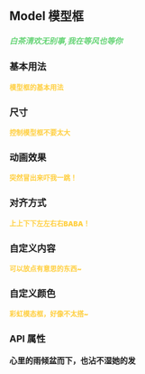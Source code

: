 ## Model 模型框
<h5 style="color: #66d476">白茶清欢无别事,我在等风也等你</h5>

<script setup>
    import BasicDemo from '../demo/basic_demo.vue'
    import CustomColorDemo from '../demo/custom_color_demo.vue'
    import AlignDemo from '../demo/align_demo.vue'
    import TransitionDemo from '../demo/transition_demo.vue'
    import SizeDemo from '../demo/size_demo.vue'
    import SlotDemo from '../demo/slot_demo.vue'
    import preview from '../../../src/components/preview.vue'
</script>

### 基本用法
<p style="color: #ffcf3f; font-size: 12px; font-weight: 900;">模型框的基本用法</p>
<BasicDemo />
<preview comp="model" demo="basic_demo"/>

### 尺寸
<p style="color: #ffcf3f; font-size: 12px; font-weight: 900;">控制模型框不要太大</p>
<SizeDemo />
<preview comp="model" demo="size_demo"/>

### 动画效果
<p style="color: #ffcf3f; font-size: 12px; font-weight: 900;">突然冒出来吓我一跳！</p>
<TransitionDemo />
<preview comp="model" demo="transition_demo"/>

### 对齐方式
<p style="color: #ffcf3f; font-size: 12px; font-weight: 900;">上上下下左左右右BABA！</p>
<AlignDemo />
<preview comp="model" demo="align_demo"/>

### 自定义内容
<p style="color: #ffcf3f; font-size: 12px; font-weight: 900;">可以放点有意思的东西~</p>
<SlotDemo />
<preview comp="model" demo="slot_demo"/>

### 自定义颜色
<p style="color: #ffcf3f; font-size: 12px; font-weight: 900;">彩虹模态框，好像不太搭~</p>
<CustomColorDemo />
<preview comp="model" demo="custom_color_demo"/>


<!-- API表格 -->
### API 属性
<p style="color: var(--color-success); font-size: 14px; font-weight: 900;">心里的雨倾盆而下，也沾不湿她的发</p>
<script setup>
    import ApiTable from '../../../src/components/api_table.vue'
    const data = {
        columns: [
            {
                title: '名称'
            },
            {
                title: '类型'
            },
            {
                title: '默认值'
            },
            {
                title: '说明'
            }
        ],
        item: [
            {
                name: 'model-value',
                type: 'Boolean',
                default: 'false | true',
                explain: '是否显示'
            },
            {
                name: 'transition-name',
                type: 'String',
                default: 'modal | fade-modal | slide-modal | slide-left-modal | slide-right-modal | zoom-modal',
                explain: '动画名称'
            },
            {
                name: 'width',
                type: 'String | Number',
                default: '400px',
                explain: '宽度'
            },
{
                name: 'height',
                type: 'String | Number',
                default: '400px',
                explain: '高度'
            },
            {
                name: 'footer-align',
                type: 'Boolean',
                default: 'left | center | right',
                explain: '底部对齐方式'
            },
            {
                name: 'header-color',
                type: 'String',
                default: '#42b983',
                explain: '标题颜色'
            },
            {
                name: 'body-color',
                type: 'String',
                default: '#333',
                explain: '内容颜色'
            }
        ]
  }
</script>
<ApiTable :data="data" />
